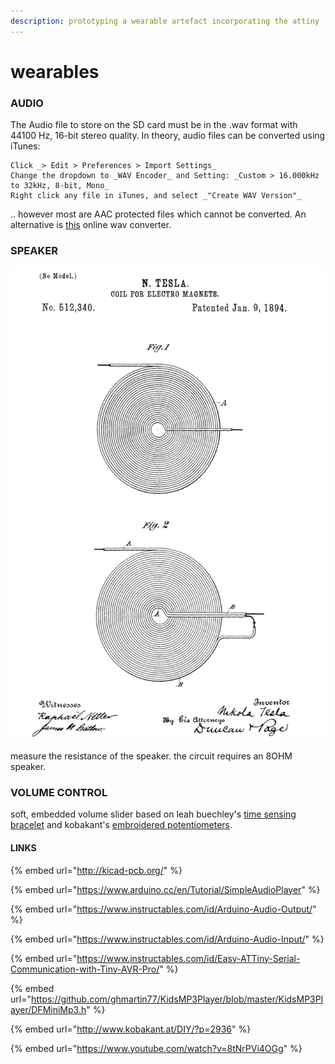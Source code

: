 ```yaml
---
description: prototyping a wearable artefact incorporating the attiny
---
```


# wearables



### AUDIO

The Audio file to store on the SD card must be in the .wav format with 44100 Hz, 16-bit stereo quality. In theory, audio files can be converted using iTunes:

```text
Click _> Edit > Preferences > Import Settings_
Change the dropdown to _WAV Encoder_ and Setting: _Custom > 16.000kHz to 32kHz, 8-bit, Mono_
Right click any file in iTunes, and select _"Create WAV Version"_
```

.. however most are AAC protected files which cannot be converted. An alternative is [this](https://audio.online-convert.com/convert-to-wav) online wav converter. 

### SPEAKER

![](.gitbook/assets/us512340_tesla_coil_for_electro-magnets_page1_800x1200.png)

  
measure the resistance of the speaker. the circuit requires an 8OHM speaker. 

### VOLUME CONTROL

soft, embedded volume slider based on leah buechley's [time sensing bracelet](https://www.instructables.com/id/Time-Sensing-Bracelet/) and kobakant's [embroidered potentiometers](http://www.kobakant.at/DIY/?p=2331). 

#### LINKS

{% embed url="http://kicad-pcb.org/" %}

{% embed url="https://www.arduino.cc/en/Tutorial/SimpleAudioPlayer" %}

{% embed url="https://www.instructables.com/id/Arduino-Audio-Output/" %}

{% embed url="https://www.instructables.com/id/Arduino-Audio-Input/" %}

{% embed url="https://www.instructables.com/id/Easy-ATTiny-Serial-Communication-with-Tiny-AVR-Pro/" %}

{% embed url="https://github.com/ghmartin77/KidsMP3Player/blob/master/KidsMP3Player/DFMiniMp3.h" %}

{% embed url="http://www.kobakant.at/DIY/?p=2936" %}

{% embed url="https://www.youtube.com/watch?v=8tNrPVi4OGg" %}

